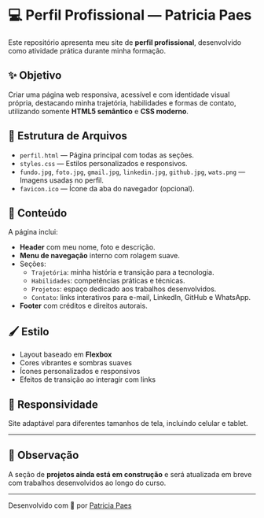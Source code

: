 # 💻 Perfil Profissional — Patricia Paes

Este repositório apresenta meu site de **perfil profissional**, desenvolvido como atividade prática durante minha formação.

## ✨ Objetivo

Criar uma página web responsiva, acessível e com identidade visual própria, destacando minha trajetória, habilidades e formas de contato, utilizando somente **HTML5 semântico** e **CSS moderno**.

## 🧱 Estrutura de Arquivos

- `perfil.html` — Página principal com todas as seções.
- `styles.css` — Estilos personalizados e responsivos.
- `fundo.jpg`, `foto.jpg`, `gmail.jpg`, `linkedin.jpg`, `github.jpg`, `wats.png` — Imagens usadas no perfil.
- `favicon.ico` — Ícone da aba do navegador (opcional).

## 🧠 Conteúdo
A página inclui:
- **Header** com meu nome, foto e descrição.
- **Menu de navegação** interno com rolagem suave.
- Seções:
  - `Trajetória`: minha história e transição para a tecnologia.
  - `Habilidades`: competências práticas e técnicas.
  - `Projetos`: espaço dedicado aos trabalhos desenvolvidos.
  - `Contato`: links interativos para e-mail, LinkedIn, GitHub e WhatsApp.
- **Footer** com créditos e direitos autorais.

## 🖌️ Estilo
- Layout baseado em **Flexbox**
- Cores vibrantes e sombras suaves
- Ícones personalizados e responsivos
- Efeitos de transição ao interagir com links

## 📱 Responsividade
Site adaptável para diferentes tamanhos de tela, incluindo celular e tablet.

---

## 🚧 Observação

A seção de **projetos ainda está em construção** e será atualizada em breve com trabalhos desenvolvidos ao longo do curso.

---

Desenvolvido com 💜 por [Patricia Paes](https://linkedin.com/in/patricia-paes-728646348)
